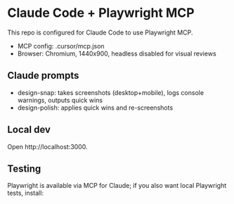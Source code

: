 # Claude Code + Playwright MCP

This repo is configured for Claude Code to use Playwright MCP.

- MCP config: .cursor/mcp.json
- Browser: Chromium, 1440x900, headless disabled for visual reviews

## Claude prompts
- design-snap: takes screenshots (desktop+mobile), logs console warnings, outputs quick wins
- design-polish: applies quick wins and re-screenshots

## Local dev



Open http://localhost:3000.

## Testing

Playwright is available via MCP for Claude; if you also want local Playwright tests, install:


